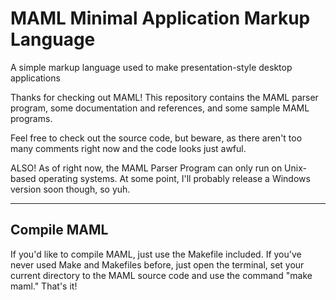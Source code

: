 # MAML Minimal Application Markup Language
A simple markup language used to make presentation-style desktop applications

Thanks for checking out MAML! This repository contains the MAML parser program, some documentation and references, and some sample MAML programs.

Feel free to check out the source code, but beware, as there aren't too many comments right now and the code looks just awful.

ALSO! As of right now, the MAML Parser Program can only run on Unix-based operating systems. At some point, I'll probably release a Windows version soon though, so yuh.
<hr>

## Compile MAML
If you'd like to compile MAML, just use the Makefile included. If you've never used Make and Makefiles before, just open the terminal, set your current directory to the MAML source code and use the command "make maml." That's it!

